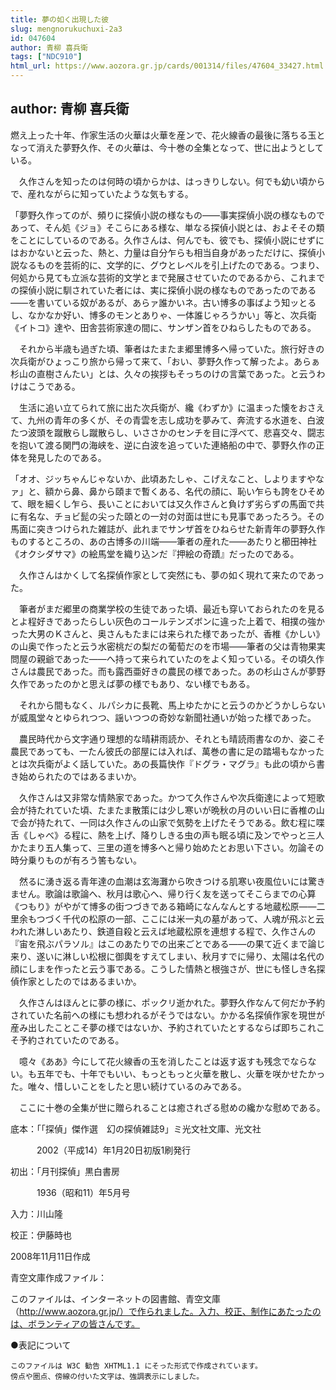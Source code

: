 ```yaml
---
title: 夢の如く出現した彼
slug: mengnorukuchuxi-2a3
id: 047604
author: 青柳 喜兵衛
tags: ["NDC910"]
html_url: https://www.aozora.gr.jp/cards/001314/files/47604_33427.html
---
```


## author: 青柳 喜兵衛

燃え上った十年、作家生活の火華は火華を産ンで、花火線香の最後に落ちる玉となって消えた夢野久作、その火華は、今十巻の全集となって、世に出ようとしている。

　久作さんを知ったのは何時の頃からかは、はっきりしない。何でも幼い頃からで、産れながらに知っていたような気もする。

「夢野久作ってのが、頻りに探偵小説の様なもの――事実探偵小説の様なものであって、そん処《ジョ》そこらにある様な、単なる探偵小説とは、およそその類をことにしているのである。久作さんは、何んでも、彼でも、探偵小説にせずにはおかないと云った、熱と、力量は自分乍らも相当自身があっただけに、探偵小説なるものを芸術的に、文学的に、グウとレベルを引上げたのである。つまり、何処から見ても立派な芸術的文学とまで発展させていたのであるから、これまでの探偵小説に馴されていた者には、実に探偵小説の様なものであったのである――を書いている奴があるが、あらァ誰かいネ。古い博多の事ばよう知ッとるし、なかなか好い、博多のモンとありゃ、一体誰じゃろうかい」等と、次兵衛《イトコ》達や、田舎芸術家達の間に、サンザン首をひねらしたものである。

　それから半歳も過ぎた頃、筆者はたまたま郷里博多へ帰っていた。旅行好きの次兵衛がひょっこり旅から帰って来て、「おい、夢野久作って解ったよ。あらぁ杉山の直樹さんたい」とは、久々の挨拶もそっちのけの言葉であった。と云うわけはこうである。

　生活に追い立てられて旅に出た次兵衛が、纔《わずか》に温まった懐をおさえて、九州の青年の多くが、その青雲を志し成功を夢みて、奔流する水道を、白波たつ波頭を蹴散らし蹴散らし、いささかのセンチを目に浮べて、悲喜交々、闘志を抱いて渡る関門の海峡を、逆に白波を追っていた連絡船の中で、夢野久作の正体を発見したのである。

「オオ、ジッちゃんじゃないか、此頃あたしゃ、こげえなこと、しよりますやなァ」と、額から鼻、鼻から頤まで暫くある、名代の顔に、恥い乍らも誇をひそめて、眼を細くし乍ら、長いことにおいては又久作さんと負けず劣らずの馬面で共に有名な、チョビ髭の尖った頤との一対の対面は世にも見事であったろう。その馬面に突きつけられた雑誌が、此れまでサンザ首をひねらせた新青年の夢野久作ものするところの、あの古博多の川端――筆者の産れた――あたりと櫛田神社《オクシダサマ》の絵馬堂を織り込ンだ『押絵の奇蹟』だったのである。

　久作さんはかくして名探偵作家として突然にも、夢の如く現れて来たのであった。

　筆者がまだ郷里の商業学校の生徒であった頃、最近も穿いておられたのを見るとよ程好きであったらしい灰色のコールテンズボンに違った上着で、相撲の強かった大男のＫさんと、奥さんもたまには来られた様であったが、香椎《かしい》の山奥で作ったと云う水密桃だの梨だの葡萄だのを市場――筆者の父は青物果実問屋の親爺であった――へ持って来られていたのをよく知っている。その頃久作さんは農民であった。而も露西亜好きの農民の様であった。あの杉山さんが夢野久作であったのかと思えば夢の様でもあり、ない様でもある。

　それから間もなく、ルパシカに長靴、馬上ゆたかにと云うのかどうかしらないが威風堂々とゆられつつ、謡いつつの奇妙な新聞社通いが始った様であった。

　農民時代から文字通り理想的な晴耕雨読か、それとも晴読雨書なのか、姿こそ農民であっても、一たん彼氏の部屋には入れば、萬巻の書に足の踏場もなかったとは次兵衛がよく話していた。あの長篇快作『ドグラ・マグラ』も此の頃から書き始められたのではあるまいか。

　久作さんは又非常な情熱家であった。かつて久作さんや次兵衛達によって短歌会が持たれていた頃、たまたま散策には少し寒いが晩秋の月のいい日に香椎の山で会が持たれて、一同は久作さんの山家で気勢を上げたそうである。飲む程に喋舌《しゃべ》る程に、熱を上げ、降りしきる虫の声も眠る頃に及ンでやっと三人かたまり五人集って、三里の道を博多へと帰り始めたとお思い下さい。勿論その時分乗りものが有ろう筈もない。

　然るに湧き返る青年達の血潮は玄海灘から吹きつける肌寒い夜風位いには驚きません。歌論は歌論へ、秋月は歌心へ、帰り行く友を送ってそこらまでの心算《つもり》がやがて博多の街つづきである箱崎になんなんとする地蔵松原――二里余もつづく千代の松原の一部、ここには米一丸の墓があって、人魂が飛ぶと云われた淋しいあたり、鉄道自殺と云えば地蔵松原を連想する程で、久作さんの『宙を飛ぶパラソル』はこのあたりでの出来ごとである――の果て近くまで論じ来り、遂いに淋しい松根に御輿をすえてしまい、秋月すでに帰り、太陽は名代の顔にしまを作ったと云う事である。こうした情熱と根強さが、世にも怪しき名探偵作家としたのではあるまいか。

　久作さんはほんとに夢の様に、ポックリ逝かれた。夢野久作なんて何だか予約されていた名前への様にも想われるがそうではない。かかる名探偵作家を現世が産み出したことこそ夢の様ではないか、予約されていたとするならば即ちこれこそ予約されていたのである。

　噫々《ああ》今にして花火線香の玉を消したことは返す返すも残念でならない。も五年でも、十年でもいい、もっともっと火華を散し、火華を咲かせたかった。唯々、惜しいことをしたと思い続けているのみである。

　ここに十巻の全集が世に贈られることは癒されざる慰めの纔かな慰めである。













底本：「「探偵」傑作選　幻の探偵雑誌9」ミ光文社文庫、光文社


　　　2002（平成14）年1月20日初版1刷発行

初出：「月刊探偵」黒白書房

　　　1936（昭和11）年5月号

入力：川山隆

校正：伊藤時也

2008年11月11日作成

青空文庫作成ファイル：

このファイルは、インターネットの図書館、青空文庫（http://www.aozora.gr.jp/）で作られました。入力、校正、制作にあたったのは、ボランティアの皆さんです。











●表記について


	このファイルは W3C 勧告 XHTML1.1 にそった形式で作成されています。
	傍点や圏点、傍線の付いた文字は、強調表示にしました。